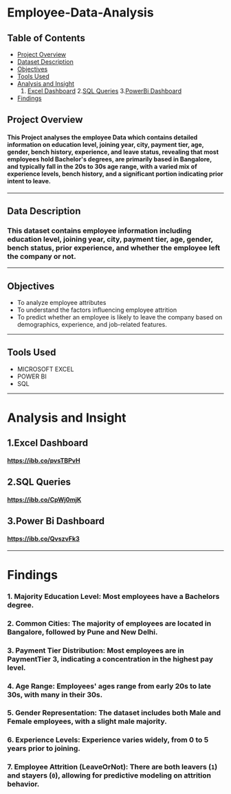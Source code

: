 # Employee-Data-Analysis
## Table of Contents
+ [Project Overview](#Project-Overview)
+ [Dataset Description](#Dataset-Description)
+ [Objectives](#Objectives)
+ [Tools Used](#Tools-Used)
+ [Analysis and Insight](#Analysisand-Insight)   
  1. [Excel Dashboard](#excel-dashboard)
2.[SQL Queries](#sql-queries)
3.[PowerBi Dashboard](#PowerBi-Dashboard)
+ [Findings](#Findings)

## Project Overview
#### This Project analyses the employee Data which contains detailed information on education level, joining year, city, payment tier, age, gender, bench history, experience, and leave status, revealing that most employees hold Bachelor's degrees, are primarily based in Bangalore, and typically fall in the 20s to 30s age range, with a varied mix of experience levels, bench history, and a significant portion indicating prior intent to leave.
---

## Data Description
### This dataset contains employee information including education level, joining year, city, payment tier, age, gender, bench status, prior experience, and whether the employee left the company or not.
---

## Objectives
 + To analyze employee attributes 
 + To understand the factors influencing employee attrition  
 + To predict whether an employee is likely to leave the company based on demographics, experience, and job-related features.
---
## Tools Used
+ MICROSOFT EXCEL
+ POWER BI
+ SQL
---
  
  
# Analysis and Insight 
## 1.Excel Dashboard
#### https://ibb.co/pvsTBPvH

## 2.SQL Queries
#### https://ibb.co/CpWj0mjK

## 3.Power Bi Dashboard
#### https://ibb.co/QvszvFk3
---
# Findings
 ### 1. Majority Education Level: Most employees have a Bachelors degree.
### 2. Common Cities: The majority of employees are located in Bangalore, followed by Pune and New Delhi.
### 3. Payment Tier Distribution: Most employees are in PaymentTier 3, indicating a concentration in the highest pay level.
### 4. Age Range: Employees' ages range from early 20s to late 30s, with many in their 30s.
### 5. Gender Representation: The dataset includes both Male and Female employees, with a slight male majority.
### 6. Experience Levels: Experience varies widely, from 0 to 5 years prior to joining.
### 7. Employee Attrition (LeaveOrNot): There are both leavers (`1`) and stayers (`0`), allowing for predictive modeling on attrition behavior.


